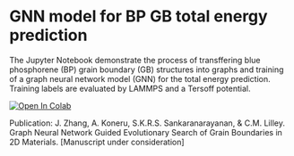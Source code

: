 # GNN model for BP GB total energy prediction
The Jupyter Notebook demonstrate the process of transffering blue phosphorene (BP) grain boundary (GB) structures into graphs and training of a graph neural network model (GNN) for the total energy prediction. Training labels are evaluated by LAMMPS and a Tersoff potential.

[![Open In Colab](https://colab.research.google.com/assets/colab-badge.svg)](https://colab.research.google.com/github/JannarZ/gnn_bp_gb_tersoff/blob/main/gnn_model_for_predicting_grain_boundaries_in_blue_phosphorene_tersoff.ipynb)

Publication: J. Zhang, A. Koneru, S.K.R.S. Sankaranarayanan, & C.M. Lilley. Graph Neural Network Guided Evolutionary Search of Grain Boundaries in 2D Materials. [Manuscript under consideration]
